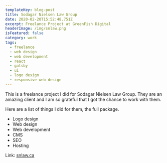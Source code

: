 ```yaml
---
templateKey: blog-post
title: Sodagar Nielsen Law Group
date: 2020-02-20T15:52:48.751Z
excerpt: Freelance Project at GreenFish Digital
headerImage: /img/snlaw.png
isFeatured: false
category: work
tags:
  - freelance
  - web design
  - web development
  - react
  - gatsby
  - ui
  - logo design
  - responsive web design
---
```

This is a freelance project I did for Sodagar Nielsen Law Group. They are an amazing client and I am so grateful that I got the chance to work with them.

Here are a list of things I did for them, the full package.

* Logo design
* Web design
* Web development
* CMS
* SEO
* Hosting

Link: [snlaw.ca](https://snlaw.ca/)
